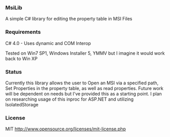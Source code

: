 ### MsiLib  
A simple C# library for editing the property table in MSI Files

### Requirements
C# 4.0 - Uses dynamic and COM Interop  

Tested on Win7 SP1, Windows Installer 5, YMMV but I imagine it would work back to Win XP


### Status

Currently this library allows the user to Open an MSI via a specified path, Set Properties in the property table, as well as read properties.  Future work will be dependent on needs but I've provided this as a starting point.  I plan on researching usage of this inproc for ASP.NET and utilizing IsolatedStorage

### License
MIT http://www.opensource.org/licenses/mit-license.php
